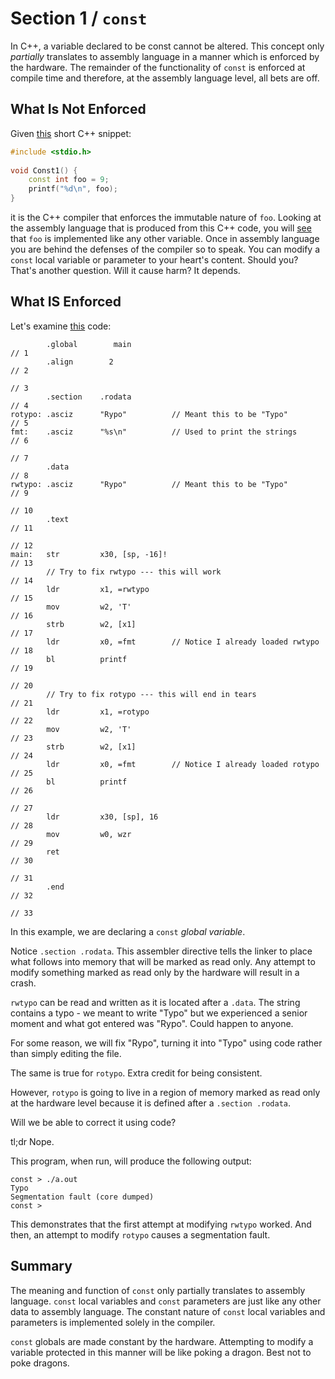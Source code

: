 # Section 1 / `const`

In C++, a variable declared to be const cannot be altered.
This concept only *partially* translates to assembly language
in a manner which is enforced by the hardware. The remainder
of the functionality of `const` is enforced at compile time
and therefore, at the assembly language level, all bets are
off.

## What Is **Not** Enforced

Given [this](./const_test.cpp) short C++ snippet:

```c++
#include <stdio.h>                                                      // 1 
                                                                        // 2 
void Const1() {                                                         // 3 
    const int foo = 9;                                                  // 4 
    printf("%d\n", foo);                                                // 5 
}                                                                       // 6
```

it is the C++ compiler that enforces the immutable nature of `foo`.
Looking at the assembly language that is produced from this C++ code,
you will [see](./const_test.s) that `foo` is implemented like any other
variable. Once in assembly language you are behind the defenses of the
compiler so to speak. You can modify a `const` local variable or
parameter to your heart's content. Should you? That's another question.
Will it cause harm? It depends.

## What **IS** Enforced

Let's examine [this](./rodata.s) code:

```text
        .global        main                                             // 1 
        .align        2                                                 // 2 
                                                                        // 3 
        .section    .rodata                                             // 4 
rotypo: .asciz      "Rypo"          // Meant this to be "Typo"          // 5 
fmt:    .asciz      "%s\n"          // Used to print the strings        // 6 
                                                                        // 7 
        .data                                                           // 8 
rwtypo: .asciz      "Rypo"          // Meant this to be "Typo"          // 9 
                                                                        // 10 
        .text                                                           // 11 
                                                                        // 12 
main:   str         x30, [sp, -16]!                                     // 13 
        // Try to fix rwtypo --- this will work                         // 14 
        ldr         x1, =rwtypo                                         // 15 
        mov         w2, 'T'                                             // 16 
        strb        w2, [x1]                                            // 17 
        ldr         x0, =fmt        // Notice I already loaded rwtypo   // 18 
        bl          printf                                              // 19 
                                                                        // 20 
        // Try to fix rotypo --- this will end in tears                 // 21 
        ldr         x1, =rotypo                                         // 22 
        mov         w2, 'T'                                             // 23 
        strb        w2, [x1]                                            // 24 
        ldr         x0, =fmt        // Notice I already loaded rotypo   // 25 
        bl          printf                                              // 26 
                                                                        // 27 
        ldr         x30, [sp], 16                                       // 28 
        mov         w0, wzr                                             // 29 
        ret                                                             // 30 
                                                                        // 31 
        .end                                                            // 32 
                                                                        // 33 
```

In this example, we are declaring a `const` *global variable*.

Notice `.section .rodata`. This assembler directive tells the linker to place
what follows into memory that will be marked as read only. Any attempt to
modify something marked as read only by the hardware will result in a crash.

`rwtypo` can be read and written as it is located after a `.data`. The
string contains a typo - we meant to write "Typo" but we experienced a
senior moment and what got entered was "Rypo". Could happen to anyone.

For some reason, we will fix "Rypo", turning it into "Typo" using code
rather than simply editing the file.

The same is true for `rotypo`. Extra credit for being consistent.

However,
`rotypo` is going to live in a region of memory marked as read only
at the hardware level because it is defined after a `.section .rodata`.

Will we be able to correct it using code?

tl;dr Nope.

This program, when run, will produce the following output:

```text
const > ./a.out
Typo
Segmentation fault (core dumped)
const >
```

This demonstrates that the first attempt at modifying `rwtypo` worked. And
then, an attempt to modify `rotypo` causes a segmentation fault.

## Summary

The meaning and function of `const` only partially translates
to assembly language. `const` local variables and `const`
parameters are just like any other data to assembly language.
The constant nature of `const` local variables and parameters
is implemented solely in the compiler.

`const` globals are made constant by the hardware. Attempting
to modify a variable protected in this manner will be like
poking a dragon. Best not to poke dragons.
